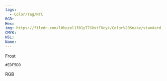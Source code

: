 ```yaml
---
tags:
  - Color/Tag/NTC
RGB:
Hex:
img: https://filedn.com/l0hpzxl1f01yT7GHxtF8cyk/Color%20Snake/standard_csv_to_svg/%23/EDF5DD.svg
CMYK:
HSL:
Name:
---
```

Frost
```palette
#EDF5DD
```
RGB
